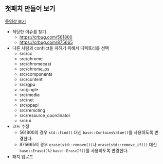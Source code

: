 ## 첫패치 만들어 보기
[동영상 보기](https://youtu.be/wrqQDRHm1_w)
- 적당한 이슈를 찾기
  - https://crbug.com/561800
  - https://crbug.com/875665
- 다른 사람과 conflict을 피하기 위해서 디렉토리를 선택
  - src/cc
  - src/chrome
  - src/chromecast
  - src/chrome_os
  - src/components
  - src/content
  - src/gpu
  - src/jingle
  - src/media
  - src/net
  - src/ppapi
  - src/remoting
  - src/resource_coordinator
  - src/ui
- 코드 수정
  - 561800의 경우 ```std::find()``` 대신 ```base::ContainsValue()```를 사용하도록 변경한다.
  - 875665의 경우 ```erase(std::remove())```나 ```erase(std::remove_if())``` 대신 ```base::Erase()```나 ```base::EraseIf()```를 사용하도록 변경한다.
- 패치 업로드
